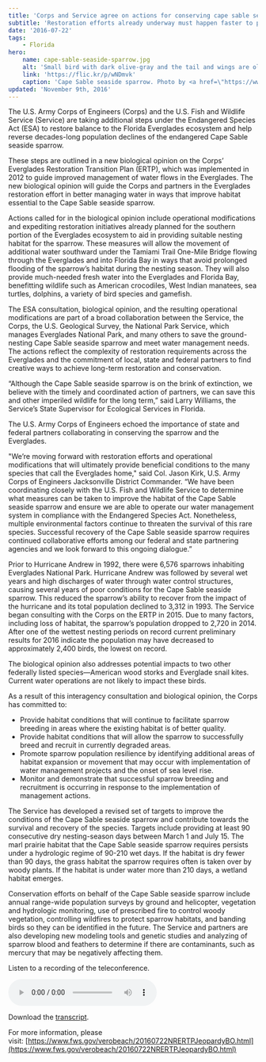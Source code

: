 ```yaml
---
title: 'Corps and Service agree on actions for conserving cape sable seaside sparrow and restoring balance to Everglades ecosystem'
subtitle: 'Restoration efforts already underway must happen faster to protect water, wildlife habitat and other natural resources'
date: '2016-07-22'
tags:
    - Florida
hero:
    name: cape-sable-seaside-sparrow.jpg
    alt: 'Small bird with dark olive-gray and the tail and wings are olive-brown.'
    link: 'https://flic.kr/p/wNDmvk'
    caption: 'Cape Sable seaside sparrow. Photo by <a href=\"https://www.flickr.com/photos/btrentler/\" target=\"_blank\">Brandon Trentler</a>, <a href=\"https://creativecommons.org/licenses/by/2.0/\" target=\"_blank\">CC BY 2.0</a>.'
updated: 'November 9th, 2016'
---
```

The U.S. Army Corps of Engineers (Corps) and the U.S. Fish and Wildlife Service (Service) are taking additional steps under the Endangered Species Act (ESA) to restore balance to the Florida Everglades ecosystem and help reverse decades-long population declines of the endangered Cape Sable seaside sparrow.

These steps are outlined in a new biological opinion on the Corps’ Everglades Restoration Transition Plan (ERTP), which was implemented in 2012 to guide improved management of water flows in the Everglades. The new biological opinion will guide the Corps and partners in the Everglades restoration effort in better managing water in ways that improve habitat essential to the Cape Sable seaside sparrow.

Actions called for in the biological opinion include operational modifications and expediting restoration initiatives already planned for the southern portion of the Everglades ecosystem to aid in providing suitable nesting habitat for the sparrow. These measures will allow the movement of additional water southward under the Tamiami Trail One-Mile Bridge flowing through the Everglades and into Florida Bay in ways that avoid prolonged flooding of the sparrow’s habitat during the nesting season. They will also provide much-needed fresh water into the Everglades and Florida Bay, benefitting wildlife such as American crocodiles, West Indian manatees, sea turtles, dolphins, a variety of bird species and gamefish.

The ESA consultation, biological opinion, and the resulting operational modifications are part of a broad collaboration between the Service, the Corps, the U.S. Geological Survey, the National Park Service, which manages Everglades National Park, and many others to save the ground-nesting Cape Sable seaside sparrow and meet water management needs. The actions reflect the complexity of restoration requirements across the Everglades and the commitment of local, state and federal partners to find creative ways to achieve long-term restoration and conservation.

“Although the Cape Sable seaside sparrow is on the brink of extinction, we believe with the timely and coordinated action of partners, we can save this and other imperiled wildlife for the long term,” said Larry Williams, the Service’s State Supervisor for Ecological Services in Florida.

The U.S. Army Corps of Engineers echoed the importance of state and federal partners collaborating in conserving the sparrow and the Everglades.

"We’re moving forward with restoration efforts and operational modifications that will ultimately provide beneficial conditions to the many species that call the Everglades home," said Col. Jason Kirk, U.S. Army Corps of Engineers Jacksonville District Commander. “We have been coordinating closely with the U.S. Fish and Wildlife Service to determine what measures can be taken to improve the habitat of the Cape Sable seaside sparrow and ensure we are able to operate our water management system in compliance with the Endangered Species Act. Nonetheless, multiple environmental factors continue to threaten the survival of this rare species. Successful recovery of the Cape Sable seaside sparrow requires continued collaborative efforts among our federal and state partnering agencies and we look forward to this ongoing dialogue.”

Prior to Hurricane Andrew in 1992, there were 6,576 sparrows inhabiting Everglades National Park. Hurricane Andrew was followed by several wet years and high discharges of water through water control structures, causing several years of poor conditions for the Cape Sable seaside sparrow. This reduced the sparrow’s ability to recover from the impact of the hurricane and its total population declined to 3,312 in 1993\. The Service began consulting with the Corps on the ERTP in 2015\. Due to many factors, including loss of habitat, the sparrow’s population dropped to 2,720 in 2014\. After one of the wettest nesting periods on record current preliminary results for 2016 indicate the population may have decreased to approximately 2,400 birds, the lowest on record.

The biological opinion also addresses potential impacts to two other federally listed species—American wood storks and Everglade snail kites. Current water operations are not likely to impact these birds.

As a result of this interagency consultation and biological opinion, the Corps has committed to:

*   Provide habitat conditions that will continue to facilitate sparrow breeding in areas where the existing habitat is of better quality.
*   Provide habitat conditions that will allow the sparrow to successfully breed and recruit in currently degraded areas.
*   Promote sparrow population resilience by identifying additional areas of habitat expansion or movement that may occur with implementation of water management projects and the onset of sea level rise.
*   Monitor and demonstrate that successful sparrow breeding and recruitment is occurring in response to the implementation of management actions.

The Service has developed a revised set of targets to improve the conditions of the Cape Sable seaside sparrow and contribute towards the survival and recovery of the species. Targets include providing at least 90 consecutive dry nesting-season days between March 1 and July 15\. The marl prairie habitat that the Cape Sable seaside sparrow requires persists under a hydrologic regime of 90-210 wet days. If the habitat is dry fewer than 90 days, the grass habitat the sparrow requires often is taken over by woody plants. If the habitat is under water more than 210 days, a wetland habitat emerges.

Conservation efforts on behalf of the Cape Sable seaside sparrow include annual range-wide population surveys by ground and helicopter, vegetation and hydrologic monitoring, use of prescribed fire to control woody vegetation, controlling wildfires to protect sparrow habitats, and banding birds so they can be identified in the future. The Service and partners are also developing new modeling tools and genetic studies and analyzing of sparrow blood and feathers to determine if there are contaminants, such as mercury that may be negatively affecting them.  

Listen to a recording of the teleconference.

<audio controls=""><source src="https://fws.gov/southeast/audio/everglades-restoration-transition-plan.mp3" type="audio/mpeg"> Your browser does not support the `audio` element.</audio>

Download the [transcript](https://fws.gov/southeast/audio/transcripts/everglades-restoration-transition-plan.pdf).

For more information, please visit: [https://www.fws.gov/verobeach/20160722NRERTPJeopardyBO.html](https://www.fws.gov/verobeach/20160722NRERTPJeopardyBO.html)
